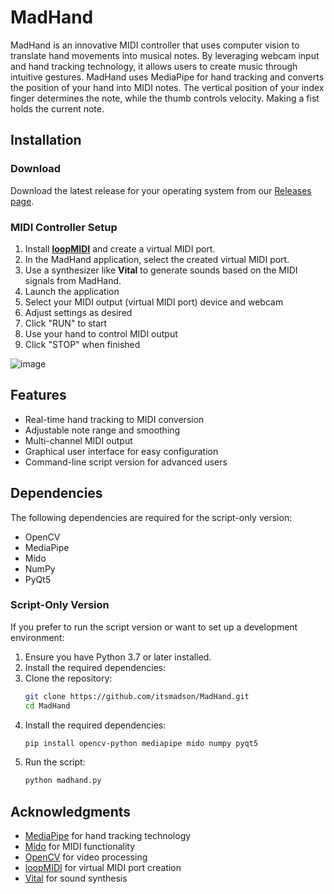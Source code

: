 # MadHand
MadHand is an innovative MIDI controller that uses computer vision to translate hand movements into musical notes. By leveraging webcam input and hand tracking technology, it allows users to create music through intuitive gestures.
MadHand uses MediaPipe for hand tracking and converts the position of your hand into MIDI notes. The vertical position of your index finger determines the note, while the thumb controls velocity. Making a fist holds the current note.


## Installation

### Download
Download the latest release for your operating system from our [Releases page](https://github.com/yourusername/madhand/releases).

### MIDI Controller Setup
1. Install [**loopMIDI**](https://www.tobias-erichsen.de/software/loopmidi.html) and create a virtual MIDI port.
2. In the MadHand application, select the created virtual MIDI port.
3. Use a synthesizer like **Vital** to generate sounds based on the MIDI signals from MadHand.
4. Launch the application
2. Select your MIDI output (virtual MIDI port) device and webcam
3. Adjust settings as desired
4. Click "RUN" to start
5. Use your hand to control MIDI output
6. Click "STOP" when finished
   
![image](https://github.com/user-attachments/assets/de9b9717-0c53-4424-b1b1-bc4a8ce3098e)

## Features
- Real-time hand tracking to MIDI conversion
- Adjustable note range and smoothing
- Multi-channel MIDI output
- Graphical user interface for easy configuration
- Command-line script version for advanced users

## Dependencies
The following dependencies are required for the script-only version:
- OpenCV
- MediaPipe
- Mido
- NumPy
- PyQt5


### Script-Only Version
If you prefer to run the script version or want to set up a development environment:

1. Ensure you have Python 3.7 or later installed.
2. Install the required dependencies:
3. Clone the repository:
    ```sh
    git clone https://github.com/itsmadson/MadHand.git
    cd MadHand
    ```
4. Install the required dependencies:
    ```sh
    pip install opencv-python mediapipe mido numpy pyqt5
    ```
5. Run the script:
    ```sh
    python madhand.py
    ```

## Acknowledgments

- [MediaPipe](https://mediapipe.dev/) for hand tracking technology
- [Mido](https://mido.readthedocs.io/) for MIDI functionality
- [OpenCV](https://opencv.org/) for video processing
- [loopMIDI](https://www.tobias-erichsen.de/software/loopmidi.html) for virtual MIDI port creation
- [Vital](https://vital.audio/) for sound synthesis



